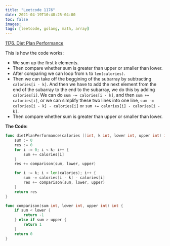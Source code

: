 ```yaml
---
title: "Leetcode 1176"
date: 2021-04-19T10:48:25-04:00
toc: false
images:
tags: [leetcode, golang, math, array]
---
```



[1176. Diet Plan Performance](https://leetcode.com/problems/diet-plan-performance/)

This is how the code works:

* We sum up the first `k` elements.
* Then compare whether sum is greater than upper or smaller than lower.
* After comparing we can loop from `k` to `len(calories)`.
* Then we can take off the beggining of the subarray by subtracting `calories[i - k]`. And then we have to add the next element from the end of the subarray to the end to the subarray, we do this by adding `calories[i]`. We can do `sum -= calories[i - k]`, and then `sum += calories[i]`, or we can simplify these two lines into one line, `sum -= calories[i - k] - calories[i]` or `sum += calories[i] - calories[i - k]`.
* Then compare whether sum is greater than upper or smaller than lower.

**The Code:**

``` go
func dietPlanPerformance(calories []int, k int, lower int, upper int) int {
    sum := 0
    res := 0
    for i := 0; i < k; i++ {
        sum += calories[i]
    }
    res += comparison(sum, lower, upper)

    for i := k; i < len(calories); i++ {
        sum -= calories[i - k] - calories[i]
        res += comparison(sum, lower, upper)
    }
    return res
}

func comparison(sum int, lower int, upper int) int {
    if sum < lower {
        return -1
    } else if sum > upper {
        return 1
    }
    return 0
}
```